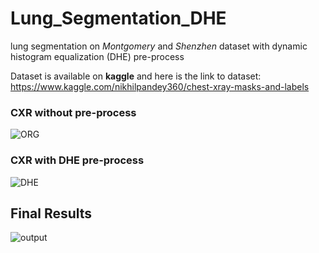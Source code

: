 # Lung_Segmentation_DHE
lung segmentation on _Montgomery_ and _Shenzhen_ dataset with dynamic histogram equalization (DHE) pre-process

Dataset is available on **kaggle** and here is the link to dataset:
https://www.kaggle.com/nikhilpandey360/chest-xray-masks-and-labels

### CXR without pre-process
![ORG](https://user-images.githubusercontent.com/73995528/132465309-32b5cacc-4f69-4fc3-8e64-54502eb741c6.png)

### CXR with DHE pre-process
![DHE](https://user-images.githubusercontent.com/73995528/132464876-3179bd45-d85c-4571-82b6-7e9e85c9fa19.png)

## Final Results
![output](https://user-images.githubusercontent.com/73995528/132465670-2baa7d9a-3323-42e3-8ff6-d71a200dda22.png)
